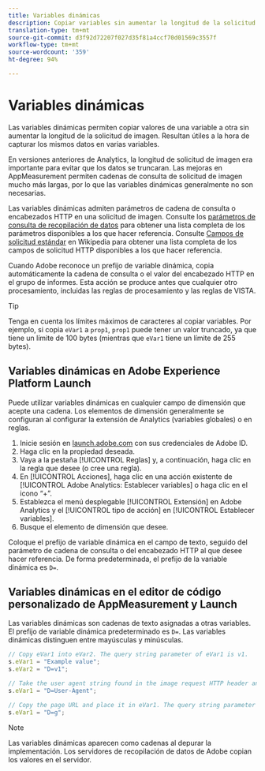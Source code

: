 ```yaml
---
title: Variables dinámicas
description: Copiar variables sin aumentar la longitud de la solicitud de imagen.
translation-type: tm+mt
source-git-commit: d3f92d72207f027d35f81a4ccf70d01569c3557f
workflow-type: tm+mt
source-wordcount: '359'
ht-degree: 94%

---
```



# Variables dinámicas

Las variables dinámicas permiten copiar valores de una variable a otra sin aumentar la longitud de la solicitud de imagen. Resultan útiles a la hora de capturar los mismos datos en varias variables.

En versiones anteriores de Analytics, la longitud de solicitud de imagen era importante para evitar que los datos se truncaran. Las mejoras en AppMeasurement permiten cadenas de consulta de solicitud de imagen mucho más largas, por lo que las variables dinámicas generalmente no son necesarias.

Las variables dinámicas admiten parámetros de cadena de consulta o encabezados HTTP en una solicitud de imagen. Consulte los [parámetros de consulta de recopilación de datos](../../validate/query-parameters.md) para obtener una lista completa de los parámetros disponibles a los que hacer referencia. Consulte [Campos de solicitud estándar](https://es.wikipedia.org/wiki/Anexo:Cabeceras_HTTP) en Wikipedia para obtener una lista completa de los campos de solicitud HTTP disponibles a los que hacer referencia.

Cuando Adobe reconoce un prefijo de variable dinámica, copia automáticamente la cadena de consulta o el valor del encabezado HTTP en el grupo de informes. Esta acción se produce antes que cualquier otro procesamiento, incluidas las reglas de procesamiento y las reglas de VISTA.

>[!TIP]
>
>Tenga en cuenta los límites máximos de caracteres al copiar variables. Por ejemplo, si copia `eVar1` a `prop1`, `prop1` puede tener un valor truncado, ya que tiene un límite de 100 bytes (mientras que `eVar1` tiene un límite de 255 bytes).

## Variables dinámicas en Adobe Experience Platform Launch

Puede utilizar variables dinámicas en cualquier campo de dimensión que acepte una cadena. Los elementos de dimensión generalmente se configuran al configurar la extensión de Analytics (variables globales) o en reglas.

1. Inicie sesión en [launch.adobe.com](https://launch.adobe.com) con sus credenciales de Adobe ID.
2. Haga clic en la propiedad deseada.
3. Vaya a la pestaña [!UICONTROL Reglas] y, a continuación, haga clic en la regla que desee (o cree una regla).
4. En [!UICONTROL Acciones], haga clic en una acción existente de [!UICONTROL Adobe Analytics: Establecer variables] o haga clic en el icono “+”.
5. Establezca el menú desplegable [!UICONTROL Extensión] en Adobe Analytics y el [!UICONTROL tipo de acción] en [!UICONTROL Establecer variables].
6. Busque el elemento de dimensión que desee.

Coloque el prefijo de variable dinámica en el campo de texto, seguido del parámetro de cadena de consulta o del encabezado HTTP al que desee hacer referencia. De forma predeterminada, el prefijo de la variable dinámica es `D=`.

## Variables dinámicas en el editor de código personalizado de AppMeasurement y Launch

Las variables dinámicas son cadenas de texto asignadas a otras variables. El prefijo de variable dinámica predeterminado es `D=`. Las variables dinámicas distinguen entre mayúsculas y minúsculas.

```js
// Copy eVar1 into eVar2. The query string parameter of eVar1 is v1.
s.eVar1 = "Example value";
s.eVar2 = "D=v1";

// Take the user agent string found in the image request HTTP header and place it in eVar1.
s.eVar1 = "D=User-Agent";

// Copy the page URL and place it in eVar1. The query string parameter of page URL is g.
s.eVar1 = "D=g";
```

>[!NOTE]
>
>Las variables dinámicas aparecen como cadenas al depurar la implementación. Los servidores de recopilación de datos de Adobe copian los valores en el servidor.
